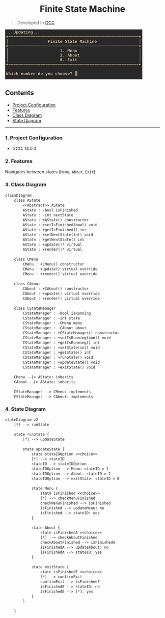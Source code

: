 <h1 align="center">Finite State Machine</h1>

> Developed in [GCC](https://gcc.gnu.org/)

![Screenshot](./FMS_Screenshot.png)

## Contents

-   [Project Configuration](#1-project-configuration)
-   [Features](#2-features)
-   [Class Diagram](#3-class-diagram)
-   [State Diagram](#4-state-diagram)

---

### 1. Project Configuration

-   GCC: 14.0.0

### 2. Features

Navigates between states (`Menu`, `About`, `Exit`).

### 3. Class Diagram

```mermaid
classDiagram
    class AState
        <<Abstract>> AState
        AState : -bool isFinished
        AState : -int nextState
        AState : +AState() constructor
        AState : +setIsFinished(bool) void
        AState : +getIsFinished() int
        AState : +setNextState(int) void
        AState : +getNextState() int
        AState : +update()* virtual
        AState : +render()* virtual

    class CMenu
        CMenu : +CMenu() constructor
        CMenu : +update() virtual override
        CMenu : +render() virtual override

    class CAbout
        CAbout : +CAbout() constructor
        CAbout : +update() virtual override
        CAbout : +render() virtual override

    class CStateManager
        CStateManager : -bool isRunning
        CStateManager : -int state
        CStateManager : -CMenu menu
        CStateManager : -CAbout about
        CStateManager : +CStateManager() constructor
        CStateManager : +setIsRunning(bool) void
        CStateManager : +getIsRunning() int
        CStateManager : +setState(int) void
        CStateManager : +getState() int
        CStateManager : +runState() void
        CStateManager : +updateState() void
        CStateManager : +exitState() void

    CMenu --|> AState: inherits
    CAbout --|> AState: inherits

    CStateManager --> CMenu: implements
    CStateManager --> CAbout: implements
```

### 4. State Diagram

```mermaid
stateDiagram-v2
    [*] --> runState

    state runState {
        [*] --> updateState

        state updateState {
            state stateIDOption <<choice>>
            [*] --> stateID
            stateID --> stateIDOption
            stateIDOption --> Menu: stateID = 1
            stateIDOption --> About: stateID = 2
            stateIDOption --> exitState: stateID = 0

            state Menu {
                state isFinished <<choice>>
                [*] --> checkMenuFinished
                checkMenuFinished --> isFinished
                isFinished --> updateMenu: no
                isFinished --> stateID: yes
            }

            state About {
                state isFinishedA <<choice>>
                [*] --> checkAboutFinished
                checkAboutFinished --> isFinishedA
                isFinishedA --> updateAbout: no
                isFinishedA --> stateID: yes
            }

            state exitState {
                state isFinishedE <<choice>>
                [*] --> confirmExit
                confirmExit --> isFinishedE
                isFinishedE --> stateID: no
                isFinishedE --> [*]: yes
            }
        }

    }

```
